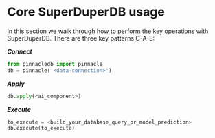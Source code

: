 # Core SuperDuperDB usage

In this section we walk through how to perform the key operations with SuperDuperDB.
There are three key patterns C-A-E:

***Connect***

```python
from pinnacledb import pinnacle
db = pinnacle('<data-connection>')
```

***Apply***

```python
db.apply(<ai_component>)
```

***Execute***

```python
to_execute = <build_your_database_query_or_model_prediction>
db.execute(to_execute)
```
